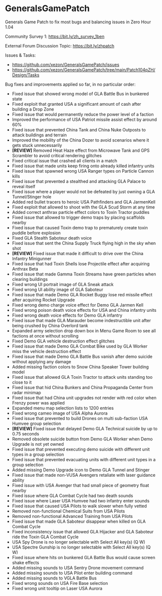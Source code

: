 # GeneralsGamePatch
Generals Game Patch to fix most bugs and balancing issues in Zero Hour 1.04

Community Survey 1: https://bit.ly/zh_survey_1ben

External Forum Discussion Topic: https://bit.ly/zhpatch

Issues & Tasks:
- https://github.com/xezon/GeneralsGamePatch/issues
- https://github.com/xezon/GeneralsGamePatch/tree/main/Patch104pZH/Design/Tasks

Bug fixes and improvements applied so far, in no particular order:
- Fixed issue that showed wrong model of GLA Battle Bus in bunkered state
- Fixed exploit that granted USA a significant amount of cash after building a Drop Zone
- Fixed issue that would permanently reduce the power level of a faction
- Improved the performance of USA Patriot missile assist effect by around 60%
- Fixed issue that prevented China Tank and China Nuke Outposts to attack buildings and terrain
- Improved the mobility of the China Dozer to avoid scenarios where it gets stuck unnecessarily
- **[REVIEW]** Removed Heat Haze effect from Microwave Tank and GPS Scrambler to avoid critical rendering glitches
- Fixed critical issue that crashed all clients in a match
- Fixed issue that made units keep firing onto already killed infantry units
- Fixed issue that spawned wrong USA Ranger types on Particle Cannon kills
- Fixed issue that prevented a stealthed and attacking GLA Palace to reveal itself
- Fixed issue where a player would not be defeated by just owning a GLA Tunnel/Stinger hole
- Added red bullet tracers to heroic USA Pathfinders and GLA JarmenKell
- Fixed exploit that allowed to shoot with the GLA Scud Storm at any time
- Added correct anthrax particle effect colors to Toxin Tractor puddles
- Fixed issue that allowed to trigger demo traps by placing scaffolds nearby
- Fixed issue that caused Toxin demo trap to prematurely create toxin puddle before explosion
- Fixed GLA Stealth Saboteur death voice
- Fixed issue that sent the China Supply Truck flying high in the sky when shot
- **[REVIEW]** Fixed issue that made it difficult to drive over the China Infantry Minigunner
- Fixed issue that had Toxin Shells lose Projectile effect after acquiring Anthrax Beta
- Fixed issue that made Gamma Toxin Streams have green particles when clearing buildings
- Fixed wrong UI portrait image of GLA Sneak attack
- Fixed wrong UI ability image of GLA Saboteur
- Fixed issue that made Demo GLA Rocket Buggy lose red missile effect after acquiring Rocket Upgrade
- Fixed wrong demo charge voice effect for Demo GLA Jarmen Kell
- Fixed wrong poison death voice effects for USA and China infantry units
- Fixed wrong death voice effects for Demo GLA infantry
- Fixed issue that made GLA Marauder become indestructible unit after being crushed by China Overlord tank
- Expanded army selection drop down box in Menu Game Room to see all factions at once without scrolling
- Fixed Demo GLA vehicle destruction effect glitches
- Fixed issue that made Demo GLA Combat Bike used by GLA Worker miss the vehicle destruction effect
- Fixed issue that made Demo GLA Battle Bus vanish after demo suicide without applying any damage
- Added missing faction colors to Snow China Speaker Tower building model
- Fixed issue that allowed GLA Toxin Tractor to attack units standing too close to it
- Fixed issue that hid China Bunkers and China Propaganda Center from radar minimap
- Fixed issue that had China unit upgrades not render with red color when Frenzy power was applied
- Expanded menu map selection lists to 1200 entries
- Fixed wrong cameo image of USA Alpha Aurora
- Fixed issue that prevented to build Drones on multi sub-faction USA Humvee group selection
- **[REVIEW]** Fixed issue that delayed Demo GLA Technical suicide by up to 0.75 seconds
- Removed obsolete suicide button from Demo GLA Worker when Demo Upgrade is not yet owned
- Fixed issue that prevented executing demo suicide with different unit types in a group selection
- Fixed issue that prevented evacuating units with different unit types in a group selection
- Added missing Demo Upgrade icon to Demo GLA Tunnel and Stinger
- Fixed issue that made non-VUSA Avengers retaliate with laser guidance ability
- Fixed issue with USA Avenger that had small piece of geometry float nearby
- Fixed issue where GLA Combat Cycle had two death sounds
- Fixed issue where Laser USA Humvee had two infantry enter sounds 
- Fixed issue that caused USA Pilots to walk slower when fully vetted
- Removed non-functional Chemical Suits from USA Pilots
- Removed non-functional Advanced Training from USA Pilots
- Fixed issue that made GLA Saboteur disappear when killed on GLA Combat Cycle
- Fixed inconsistency issue that allowed GLA Hijacker and GLA Saboteur ride the Toxin GLA Combat Cycle
- USA Spy Drone is no longer selectable with Select All key(s) (Q W)
- USA Spectre Gunship is no longer selectable with Select All key(s) (Q W)
- Fixed issue where hits on bunkered GLA Battle Bus would cause screen shake effects
- Added missing sounds to USA Sentry Drone movement command
- Added missing sounds to USA Pilot enter building command
- Added missing sounds to VGLA Battle Bus
- Fixed wrong sounds on USA Fire Base selection
- Fixed wrong unit tooltip on Laser USA Aurora
